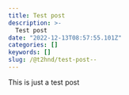 ```yaml
---
title: Test post
description: >-
  Test post
date: "2022-12-13T08:57:55.101Z"
categories: []
keywords: []
slug: /@t2hnd/test-post--
---
```


This is just a test post
